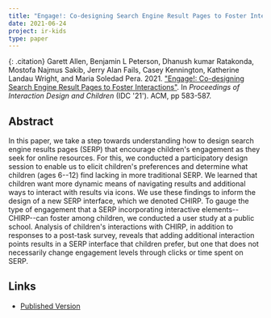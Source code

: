 ```yaml
---
title: "Engage!: Co-designing Search Engine Result Pages to Foster Interactions"
date: 2021-06-24
project: ir-kids
type: paper
---
```


{: .citation}
Garett Allen, Benjamin L Peterson, Dhanush kumar Ratakonda, Mostofa Najmus Sakib, Jerry Alan Fails, Casey Kennington, Katherine Landau Wright, and Maria Soledad Pera. 2021. ["Engage!: Co-designing Search Engine Result Pages to Foster Interactions"](#). In <cite>Proceedings of Interaction Design and Children</cite> (IDC '21'). ACM, pp 583-587.

## Abstract

In this paper, we take a step towards understanding how to design search engine results pages (SERP) that encourage children's engagement as they seek for online resources. For this, we conducted a participatory design session to enable us to elicit children's preferences and determine what children (ages 6--12) find lacking in more traditional SERP. We learned that children want more dynamic means of navigating results and additional ways to interact with results via icons. We use these findings to inform the design of a new SERP interface, which we denoted CHIRP. To gauge the type of engagement that a SERP incorporating interactive elements--CHIRP--can foster among children, we conducted a user study at a public school. Analysis of children's interactions with CHIRP, in addition to responses to a post-task survey, reveals that adding additional interaction points results in a SERP interface that children prefer, but one that does not necessarily change engagement levels through clicks or time spent on SERP.

## Links

* [Published Version](https://dl.acm.org/doi/10.1145/3459990.3465183)
